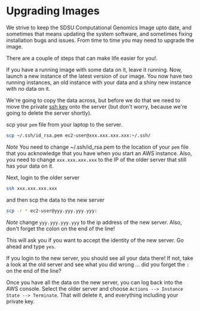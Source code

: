 # Upgrading Images

We strive to keep the SDSU Computational Genomics Image upto date, and sometimes that means updating the system software, and sometimes fixing installation bugs and issues. From time to time you may need to upgrade the image.

There are a couple of steps that can make life easier for you!.

If you have a running image with some data on it, leave it running. Now, launch a new instance of the latest version of our image. You now have two running instances, an old instance with your data and a shiny new instance with no data on it.

We're going to copy the data across, but before we do that we need to move the private [ssh key](Linux#public-and-private-ssh-keys) onto the server (but don't worry, because we're going to delete the server shortly).

scp your `pem` file from your laptop to the server.

```bash
scp ~/.ssh/id_rsa.pem ec2-user@xxx.xxx.xxx.xxx:~/.ssh/
```
_Note_ You need to change ~/.ssh/id_rsa.pem to the location of your `pem` file that you acknowledge that you have when you start an AWS instance. Also, you need to change `xxx.xxx.xxx.xxx` to the IP of the older server that still has your data on it.

Next, login to the older server

```bash
ssh xxx.xxx.xxx.xxx
```

and then scp the data to the new server

```bash
scp -r * ec2-user@yyy.yyy.yyy.yyy:
```
_Note_ change `yyy.yyy.yyy.yyy` to the ip address of the new server. Also, don't forget the colon on the end of the line!

This will ask you if you want to accept the identity of the new server. Go ahead and type `yes`.

If you login to the new server, you should see all your data there! If not, take a look at the old server and see what you did wrong ... did you forget the `:` on the end of the line?

Once you have all the data on the new server, you can log back into the AWS console. Select the older server and choose `Actions --> Instance State --> Terminate`. That will delete it, and everything including your private key.
